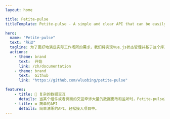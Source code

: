 ```yaml
---
layout: home

title: Petite-pulse
titleTemplate: Petite-pulse - A simple and clear API that can be easily integrated into projects.

hero:
  name: "Petite-pulse"
  text: "脉动"
  tagline: 为了更好地满足实际工作场所的需求，我们将实现Vue.js状态管理并基于这个库开发其他实用功能。
  actions:
    - theme: brand
      text:  开始
      link: /zh/documentation
    - theme: brand
      text:  Github
      link: "https://github.com/wluobing/petite-pulse"

features:
    - title: 🔨 复杂的数据交互
      details: 当某个组件或者页面的交互牵涉大量的数据更改和监听时，Petite-pulse提供了基于Signia的使用体验。
    - title: ⚙️ 简单的API
      details: 简单清晰的API，轻松接入项目中。
---
```

